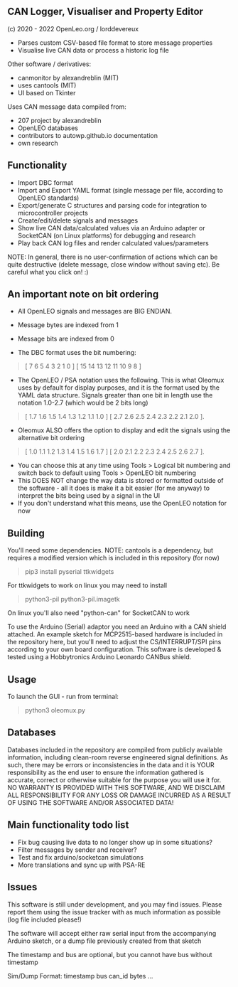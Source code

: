 CAN Logger, Visualiser and Property Editor 
------------------------------------------

(c) 2020 - 2022 OpenLeo.org / lorddevereux

- Parses custom CSV-based file format to store message properties
- Visualise live CAN data or process a historic log file

Other software / derivatives:
- canmonitor by alexandreblin (MIT)
- uses cantools (MIT)
- UI based on Tkinter

Uses CAN message data compiled from:
- 207 project by alexandreblin 
- OpenLEO databases
- contributors to autowp.github.io documentation
- own research

Functionality
-------------
- Import DBC format
- Import and Export YAML format (single message per file, according to OpenLEO standards)
- Export/generate C structures and parsing code for integration to microcontroller projects
- Create/edit/delete signals and messages
- Show live CAN data/calculated values via an Arduino adapter or SocketCAN (on Linux platforms) for debugging and research
- Play back CAN log files and render calculated values/parameters

NOTE: In general, there is no user-confirmation of actions which can be quite destructive (delete message, close window without saving etc). Be careful what you click on! :)

An important note on bit ordering
---------------------------------
- All OpenLEO signals and messages are BIG ENDIAN.
- Message bytes are indexed from 1
- Message bits are indexed from 0

- The DBC format uses the bit numbering: 
> [ 7 6 5 4 3 2 1 0 ] [ 15 14 13 12 11 10 9 8 ]
- The OpenLEO / PSA notation uses the following. This is what Oleomux uses by default for display purposes, and it is the format used by the YAML data structure. Signals greater than one bit in length use the notation 1.0-2.7 (which would be 2 bits long)
> [ 1.7 1.6 1.5 1.4 1.3 1.2 1.1 1.0 ] [ 2.7 2.6 2.5 2.4 2.3 2.2 2.1 2.0 ]. 

- Oleomux ALSO offers the option to display and edit the signals using the alternative bit ordering 
> [ 1.0 1.1 1.2 1.3 1.4 1.5 1.6 1.7 ] [ 2.0 2.1 2.2 2.3 2.4 2.5 2.6 2.7 ]. 
- You can choose this at any time using Tools > Logical bit numbering and switch back to default using Tools > OpenLEO bit numbering
- This DOES NOT change the way data is stored or formatted outside of the software - all it does is make it a bit easier (for me anyway) to interpret the bits being used by a signal in the UI
- If you don't understand what this means, use the OpenLEO notation for now

Building
--------
You'll need some dependencies. NOTE: cantools is a dependency, but requires a modified version which is included in this repository (for now)

> pip3 install pyserial ttkwidgets

For ttkwidgets to work on linux you may need to install

> python3-pil python3-pil.imagetk

On linux you'll also need "python-can" for SocketCAN to work

To use the Arduino (Serial) adaptor you need an Arduino with a CAN shield attached. An example sketch for MCP2515-based hardware is included in the repository here, but you'll need to adjust the CS/INTERRUPT/SPI pins according to your own board configuration. This software is developed & tested using a Hobbytronics Arduino Leonardo CANBus shield.

Usage
-----
To launch the GUI - run from terminal:

> python3 oleomux.py

Databases
---------
Databases included in the repository are compiled from publicly available information, including clean-room reverse engineered signal definitions. As such, there may be errors or inconsistencies in the data and it is YOUR responsibility as the end user to ensure the information gathered is accurate, correct or otherwise suitable for the purpose you will use it for. NO WARRANTY IS PROVIDED WITH THIS SOFTWARE, AND WE DISCLAIM ALL RESPONSIBILITY FOR ANY LOSS OR DAMAGE INCURRED AS A RESULT OF USING THE SOFTWARE AND/OR ASSOCIATED DATA!


Main functionality todo list
----------------------------

- Fix bug causing live data to no longer show up in some situations?
- Filter messages by sender and receiver?
- Test and fix arduino/socketcan simulations
- More translations and sync up with PSA-RE


Issues
------
This software is still under development, and you may find issues. Please report them using the issue tracker with as much information as possible (log file included please!)

The software will accept either raw serial input from the accompanying
Arduino sketch, or a dump file previously created from that sketch

The timestamp and bus are optional, but you cannot have bus without timestamp

Sim/Dump Format: timestamp bus can_id bytes ...